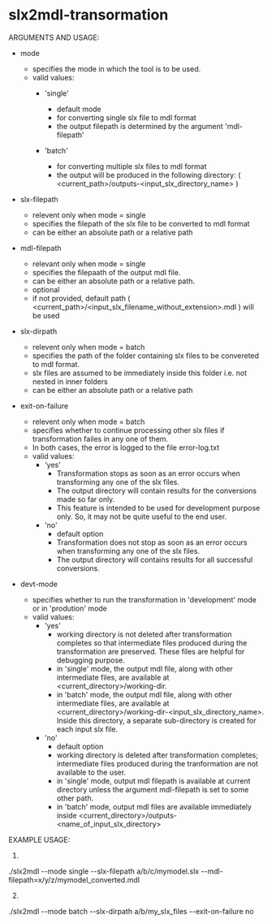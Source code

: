 # slx2mdl-transormation

ARGUMENTS AND USAGE: 
- mode
  - specifies the mode in which the tool is to be used. 
  - valid values: 
    - 'single' 
      - default mode 
      - for converting single slx file to mdl format 
      - the output filepath is determined by the argument 'mdl-filepath' 

    - 'batch'
      - for converting multiple slx files to mdl format 
      - the output will be produced in the following directory: 
        ( <current_path>/outputs-<input_slx_directory_name> )

- slx-filepath
  - relevent only when mode = single 
  - specifies the filepath of the slx file to be converted to mdl format 
  - can be either an absolute path or a relative path 


- mdl-filepath 
  - relevant only when mode = single 
  - specifies the filepaath of the output mdl file. 
  - can be either an absolute path or a relative path. 
  - optional
  - if not provided, default path ( <current_path>/<input_slx_filename_without_extension>.mdl ) will be used 


- slx-dirpath
  - relevent only when mode = batch  
  - specifies the path of the folder containing slx files to be convereted
    to mdl format.
  - slx files are assumed to be immediately inside this folder i.e. not
    nested in inner folders  
  - can be either an absolute path or a relative path 


- exit-on-failure 
  - relevent only when mode = batch 
  - specifies whether to continue processing other slx files if
    transformation failes in any one of them. 
  - In both cases, the error is logged to the file error-log.txt  
  - valid values:
    - 'yes'
      - Transformation stops as soon as an error occurs when transforming
        any one of the slx files. 
      - The output directory will contain results for the conversions made
        so far only.
      - This feature is intended to be used for development purpose only.
        So, it may not be quite useful to the end user.
    - 'no' 
      - default option 
      - Transformation does not stop as soon as an error occurs when 
        transforming any one of the slx files. 
      - The output directory will contains results for all successful 
        conversions. 

- devt-mode 
  - specifies whether to run the transformation in 'development' mode or in 'prodution' mode
  - valid values: 
    - 'yes' 
      - working directory is not deleted after transformation completes so that intermediate files 
        produced during the transformation are preserved. These files are helpful for debugging purpose.
      - in 'single' mode, the output mdl file, along with other intermediate files, are available 
        at <current_directory>/working-dir. 
      - in 'batch' mode, the output mdl file, along with other intermediate files, are available at 
        <current_directory>/working-dir-<input_slx_directory_name>. Inside this directory, a separate 
        sub-directory is created for each input slx file. 
    - 'no' 
      - default option 
      - working directory is deleted after transformation completes; intermediate files produced 
        during the tranformation are not available to the user. 
      - in 'single' mode, output mdl filepath is available at current directory unless the 
        argument mdl-filepath is set to some other path. 
      - in 'batch' mode, output mdl files are available immediately inside 
        <current_directory>/outputs-<name_of_input_slx_directory>
        

EXAMPLE USAGE: 

1. 
./slx2mdl --mode single --slx-filepath a/b/c/mymodel.slx  --mdl-filepath=x/y/z/mymodel_converted.mdl

2. 
./slx2mdl --mode batch --slx-dirpath a/b/my_slx_files --exit-on-failure no 

  

